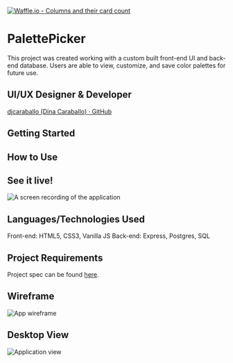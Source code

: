 [![Waffle.io - Columns and their card count](https://badge.waffle.io/djcaraballo/PalettePicker.svg?columns=all)](https://waffle.io/djcaraballo/PalettePicker)

# PalettePicker
This project was created working with a custom built front-end UI and back-end database. Users are able to view, customize, and save color palettes for future use.

## UI/UX Designer & Developer
[djcaraballo (Dina Caraballo) · GitHub](https://github.com/djcaraballo)

## Getting Started

## How to Use

## See it live!
![A screen recording of the application]()

## Languages/Technologies Used
Front-end: HTML5, CSS3, Vanilla JS
Back-end: Express, Postgres, SQL

## Project Requirements
Project spec can be found [here](http://frontend.turing.io/projects/palette-picker.html).

## Wireframe 
![App wireframe](https://wireframe.cc/83amDf)

## Desktop View
![Application view]()

